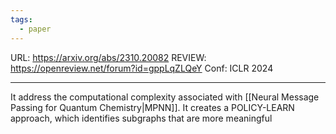 ```yaml
---
tags:
  - paper
---
```

URL: https://arxiv.org/abs/2310.20082
REVIEW: https://openreview.net/forum?id=gppLqZLQeY
Conf: ICLR 2024

---

It address the computational complexity associated with [[Neural Message Passing for Quantum Chemistry|MPNN]]. It creates a POLICY-LEARN approach, which identifies subgraphs that are more meaningful
